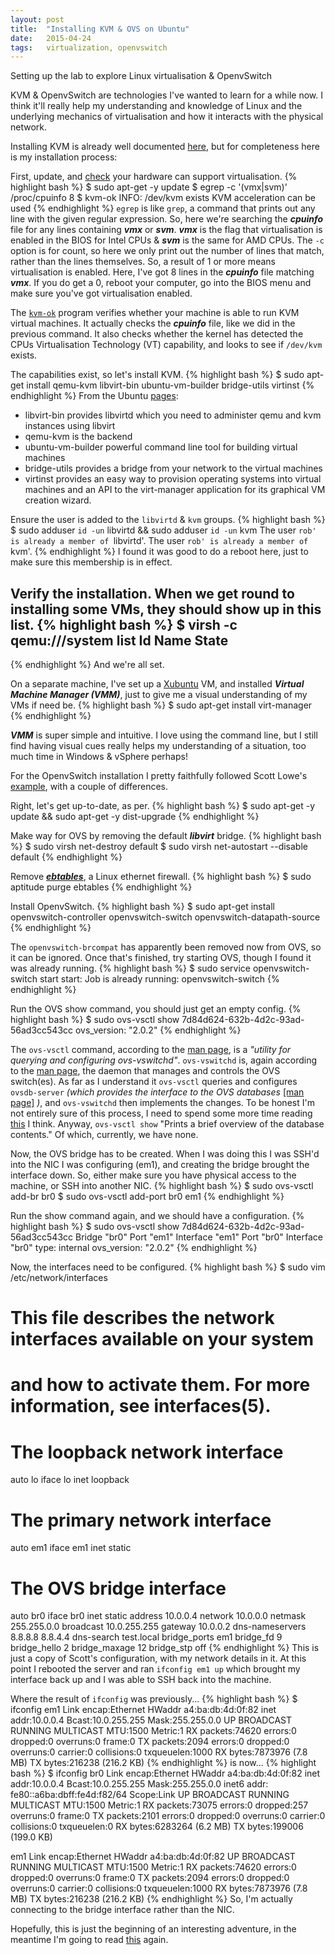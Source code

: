 ```yaml
---
layout: post
title:  "Installing KVM & OVS on Ubuntu"
date:   2015-04-24
tags:   virtualization, openvswitch
---
```


Setting up the lab to explore Linux virtualisation & OpenvSwitch

<!--more-->
KVM & OpenvSwitch are technologies I've wanted to learn for a while now. I think it'll really help my understanding and knowledge of Linux and the underlying mechanics of virtualisation and how it interacts with the physical network.

Installing KVM is already well documented [here][1], but for completeness here is my installation process:

First, update, and [check][2] your hardware can support virtualisation.
{% highlight bash %}
$ sudo apt-get -y update
$ egrep -c '(vmx|svm)' /proc/cpuinfo
8
$ kvm-ok
INFO: /dev/kvm exists
KVM acceleration can be used
{% endhighlight %}
`egrep` is like `grep`, a command that prints out any line with the given regular expression. So, here we're searching the ***cpuinfo*** file for any lines containing ***vmx*** or ***svm***. ***vmx*** is the flag that virtualisation is enabled in the BIOS for Intel CPUs & ***svm*** is the same for AMD CPUs. The `-c` option is for count, so here we only print out the number of lines that match, rather than the lines themselves.
So, a result of 1 or more means virtualisation is enabled. Here, I've got 8 lines in the ***cpuinfo*** file matching ***vmx***.
If you do get a 0, reboot your computer, go into the BIOS menu and make sure you've got virtualisation enabled.

The [`kvm-ok`][3] program verifies whether your machine is able to run KVM virtual machines. It actually checks the ***cpuinfo*** file, like we did in the previous command. It also checks whether the kernel has detected the CPUs Virtualisation Technology (VT) capability, and looks to see if `/dev/kvm` exists.

The capabilities exist, so let's install KVM.
{% highlight bash %}
$ sudo apt-get install qemu-kvm libvirt-bin ubuntu-vm-builder bridge-utils virtinst
{% endhighlight %}
From the Ubuntu [pages][1]:

- libvirt-bin provides libvirtd which you need to administer qemu and kvm instances using libvirt
- qemu-kvm is the backend
- ubuntu-vm-builder powerful command line tool for building virtual machines
- bridge-utils provides a bridge from your network to the virtual machines
- virtinst provides an easy way to provision operating systems into virtual machines and an API to the virt-manager application for its graphical VM creation wizard.

Ensure the user is added to the `libvirtd` & `kvm` groups.
{% highlight bash %}
$ sudo adduser `id -un` libvirtd && sudo adduser `id -un` kvm
The user `rob' is already a member of `libvirtd'.
The user `rob' is already a member of `kvm'.
{% endhighlight %}
I found it was good to do a reboot here, just to make sure this membership is in effect.

Verify the installation. When we get round to installing some VMs, they should show up in this list.
{% highlight bash %}
$ virsh -c qemu:///system list
Id Name State
----------------------------------------------------
{% endhighlight %}
And we're all set.

On a separate machine, I've set up a [Xubuntu][4] VM, and installed ***Virtual Machine Manager (VMM)***, just to give me a visual understanding of my VMs if need be.
{% highlight bash %}
$ sudo apt-get install virt-manager
{% endhighlight %}

***VMM*** is super simple and intuitive. I love using the command line, but I still find having visual cues really helps my understanding of a situation, too much time in Windows & vSphere perhaps!

For the OpenvSwitch installation I pretty faithfully followed Scott Lowe's [example][5], with a couple of differences.

Right, let's get up-to-date, as per.
{% highlight bash %}
$ sudo apt-get -y update && sudo apt-get -y dist-upgrade
{% endhighlight %}

Make way for OVS by removing the default ***libvirt*** bridge.
{% highlight bash %}
$ sudo virsh net-destroy default
$ sudo virsh net-autostart --disable default
{% endhighlight %}

Remove [***ebtables***][6], a Linux ethernet firewall.
{% highlight bash %}
$ sudo aptitude purge ebtables
{% endhighlight %}

Install OpenvSwitch.
{% highlight bash %}
$ sudo apt-get install openvswitch-controller openvswitch-switch openvswitch-datapath-source
{% endhighlight %}

The `openvswitch-brcompat` has apparently been removed now from OVS, so it can be ignored.
Once that's finished, try starting OVS, though I found it was already running.
{% highlight bash %}
$ sudo service openvswitch-switch start
start: Job is already running: openvswitch-switch
{% endhighlight %}

Run the OVS show command, you should just get an empty config.
{% highlight bash %}
$ sudo ovs-vsctl show
7d84d624-632b-4d2c-93ad-56ad3cc543cc
ovs_version: "2.0.2"
{% endhighlight %}

The `ovs-vsctl` command, according to the [man page][8], is a *"utility for querying and configuring ovs-vswitchd"*. `ovs-vswitchd` is, again according to the [man page][9], the daemon that manages and controls the OVS switch(es). As far as I understand it `ovs-vsctl` queries and configures `ovsdb-server` *(which provides the interface to the OVS databases* [[man page]][11] *)*, and `ovs-vswitchd` then implements the changes. To be honest I'm not entirely sure of this process, I need to spend some more time reading [this][10] I think.
Anyway, `ovs-vsctl show` "Prints a brief overview of the database contents." Of which, currently, we have none.

Now, the OVS bridge has to be created. When I was doing this I was SSH'd into the NIC I was configuring (em1), and creating the bridge brought the interface down. So, either make sure you have physical access to the machine, or SSH into another NIC.
{% highlight bash %}
$ sudo ovs-vsctl add-br br0
$ sudo ovs-vsctl add-port br0 em1
{% endhighlight %}

Run the show command again, and we should have a configuration.
{% highlight bash %}
$ sudo ovs-vsctl show
7d84d624-632b-4d2c-93ad-56ad3cc543cc
Bridge "br0"
Port "em1"
Interface "em1"
Port "br0"
Interface "br0"
type: internal
ovs_version: "2.0.2"
{% endhighlight %}

Now, the interfaces need to be configured.
{% highlight bash %}
$ sudo vim /etc/network/interfaces

# This file describes the network interfaces available on your system
# and how to activate them. For more information, see interfaces(5).

# The loopback network interface
auto lo
iface lo inet loopback

# The primary network interface
auto em1
iface em1 inet static

# The OVS bridge interface
auto br0
iface br0 inet static
address 10.0.0.4
network 10.0.0.0
netmask 255.255.0.0
broadcast 10.0.255.255
gateway 10.0.0.2
dns-nameservers 8.8.8.8 8.8.4.4
dns-search test.local
bridge_ports em1
bridge_fd 9
bridge_hello 2
bridge_maxage 12
bridge_stp off
{% endhighlight %}
This is just a copy of Scott's configuration, with my network details in it.
At this point I rebooted the server and ran `ifconfig em1 up` which brought my interface back up and I was able to SSH back into the machine.

Where the result of `ifconfig` was previously...
{% highlight bash %}
$ ifconfig
em1 Link encap:Ethernet HWaddr a4:ba:db:4d:0f:82
inet addr:10.0.0.4 Bcast:10.0.255.255 Mask:255.255.0.0
UP BROADCAST RUNNING MULTICAST MTU:1500 Metric:1
RX packets:74620 errors:0 dropped:0 overruns:0 frame:0
TX packets:2094 errors:0 dropped:0 overruns:0 carrier:0
collisions:0 txqueuelen:1000
RX bytes:7873976 (7.8 MB) TX bytes:216238 (216.2 KB)
{% endhighlight %}
is now...
{% highlight bash %}
$ ifconfig
br0 Link encap:Ethernet HWaddr a4:ba:db:4d:0f:82
inet addr:10.0.0.4 Bcast:10.0.255.255 Mask:255.255.0.0
inet6 addr: fe80::a6ba:dbff:fe4d:f82/64 Scope:Link
UP BROADCAST RUNNING MULTICAST MTU:1500 Metric:1
RX packets:73075 errors:0 dropped:257 overruns:0 frame:0
TX packets:2101 errors:0 dropped:0 overruns:0 carrier:0
collisions:0 txqueuelen:0
RX bytes:6283264 (6.2 MB) TX bytes:199006 (199.0 KB)

em1 Link encap:Ethernet HWaddr a4:ba:db:4d:0f:82
UP BROADCAST RUNNING MULTICAST MTU:1500 Metric:1
RX packets:74620 errors:0 dropped:0 overruns:0 frame:0
TX packets:2094 errors:0 dropped:0 overruns:0 carrier:0
collisions:0 txqueuelen:1000
RX bytes:7873976 (7.8 MB) TX bytes:216238 (216.2 KB)
{% endhighlight %}
So, I'm actually connecting to the bridge interface rather than the NIC.

Hopefully, this is just the beginning of an interesting adventure, in the meantime I'm going to read [this][7] again.


[1]: https://help.ubuntu.com/community/KVM/Installation
[2]: http://www.cyberciti.biz/faq/linux-xen-vmware-kvm-intel-vt-amd-v-support/
[3]: http://manpages.ubuntu.com/manpages//lucid/man1/kvm-ok.1.html
[4]: http://xubuntu.org/
[5]: http://blog.scottlowe.org/2012/08/17/installing-kvm-and-open-vswitch-on-ubuntu/
[6]: http://linux.die.net/man/8/ebtables
[7]: http://keepingitclassless.net/2013/10/introduction-to-open-vswitch/
[8]: http://openvswitch.org/support/dist-docs/ovs-vsctl.8.pdf
[9]: http://openvswitch.org/support/dist-docs/ovs-vswitchd.8.pdf
[10]: http://networkstatic.net/getting-started-ovsdb/
[11]: http://openvswitch.org/support/dist-docs/ovsdb-server.1.pdf
